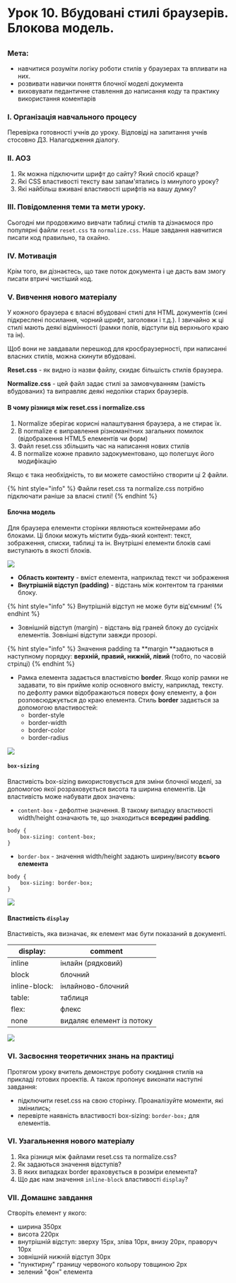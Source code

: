 # Урок 10. Вбудовані стилі браузерів. Блокова модель.

##

### Мета:

* навчитися розуміти логіку роботи стилів у браузерах та впливати на них.
* розвивати навички поняття блочної моделі документа
* виховувати педантичне ставлення до написання коду та практику використання коментарів

### І. Організація навчального процесу

Перевірка готовності учнів до уроку. Відповіді на запитання учнів стосовно ДЗ. Налагодження діалогу.

### ІІ. АОЗ

1. Як можна підключити шрифт до сайту? Який спосіб краще?
2. Які CSS властивості тексту вам запам'ятались із минулого уроку?
3. Які найбільш вживані властивості шрифтів на вашу думку?

### ІІІ. Повідомлення теми та мети уроку.

Сьогодні ми продовжимо вивчати таблиці стилів та дізнаємося про популярні файли `reset.css` та `normalize.css`. Наше завдання навчитися писати код правильно, та охайно.

### IV. Мотивація

Крім того, ви дізнаєтесь, що таке поток документа і це дасть вам змогу писати втричі чистіший код.

### V. Вивчення нового матеріалу

У кожного браузера є власні вбудовані стилі для HTML документів (сині підкреслені посилання, чорний шрифт, заголовки і т.д.). І звичайно ж ці стилі мають деякі відмінності (рамки полів, відступи від верхнього краю та ін).

Щоб вони не завдавали перешкод для кросбраузерності, при написанні власних стилів, можна скинути вбудовані.

**Reset.css** - як видно із назви файлу, скидає більшість стилів браузера.

**Normalize.css** - цей файл задає стилі за замовчуванням (замість вбудованих) та виправляє деякі недоліки старих браузерів.

#### В чому різниця між reset.css і normalize.css

1. Normalize зберігає корисні налаштування браузера, а не стирає їх.
2. В normalize є виправлення різноманітних загальних помилок (відображення HTML5 елементів чи форм)
3. Файл reset.css збільшить час на написання нових стилів
4. В normalize кожне правило задокументовано, що полегшує його модифікацію

Якщо є така необхідність, то ви можете самостійно створити ці 2 файли.

{% hint style="info" %}
Файли reset.css та normalize.css потрібно підключати раніше за власні стилі!
{% endhint %}

#### Блочна модель

Для браузера елементи сторінки являються контейнерами або блоками. Ці блоки можуть містити будь-який контент: текст, зображення, списки, таблиці та ін. Внутрішні елементи блоків самі виступають в якості блоків.

![](../.gitbook/assets/block.png)

* **Область контенту** - вміст елемента, наприклад текст чи зображення
* **Внутрішній відступ (padding)** - відстань між контентом та гранями блоку.&#x20;

{% hint style="info" %}
Внутрішній відступ не може бути від'ємним!
{% endhint %}

* Зовнішній відступ (margin) - відстань від граней блоку до сусідніх елементів. Зовнішні відступи завжди прозорі.

{% hint style="info" %}
Значення padding та **margin **задаються в наступному порядку: **верхній, правий, нижній, лівий** (тобто, по часовій стрілці)
{% endhint %}

* Рамка елемента задається властивістю **border**. Якщо колір рамки не задавати, то він прийме колір основного вмісту, наприклад, тексту. по дефолту рамки відображаються поверх фону елементу, а фон розповсюджується до краю елемента. Стиль **border** задається за допомогою властивостей:
  * border-style
  * border-width
  * border-color
  * border-radius

![](../.gitbook/assets/borderstyle.png)

#### `box-sizing`

Властивість box-sizing використовується для зміни блочної моделі, за допомогою якої розраховується висота та ширина елементів. Ця властивість може набувати двох значень:

* `content-box` - дефолтне значення. В такому випадку властивості width/height означають те, що знаходиться **всередині padding**.

```
body {
    box-sizing: content-box;
}
```

* `border-box` - значення width/height задають ширину/висоту **всього елемента**

```
body {
    box-sizing: border-box;
}
```

![](../.gitbook/assets/boxsizing.png)

#### Властивість `display`

Властивість, яка визначає, як елемент має бути показаний в документі.

| display:      | comment                   |
| ------------- | ------------------------- |
| inline        | інлайн (рядковий)         |
| block         | блочний                   |
| inline-block: | інлайново-блочний         |
| table:        | таблиця                   |
| flex:         | флекс                     |
| none          | видаляє елемент із потоку |

![](../.gitbook/assets/positiondisplay.png)

### VI. Засвоєння теоретичних знань на практиці

Протягом уроку вчитель демонструє роботу скидання стилів на прикладі готових проектів. А також пропонує виконати наступні завдання:

* підключити reset.css на свою сторінку. Проаналізуйте моменти, які змінились;
* перевірте наявність властивості box-sizing: `border-box;` для елементів.

### VI. Узагальнення нового матеріалу

1. Яка різниця між файлами reset.css та normalize.css?
2. Як задаються значення відступів?
3. В яких випадках border враховується в розміри елемента?
4. Що дає нам значення `inline-block` властивості `display`?

### VII. Домашнє завдання

Створіть елемент у якого:

* ширина 350px
* висота 220px
* внутрішній відступ: зверху 15px, зліва 10px, внизу 20px, праворуч 10px
* зовнішній нижній відступ 30px
* "пунктирну" границу червоного кольору товщиною 2px
* зелений "фон" елемента
